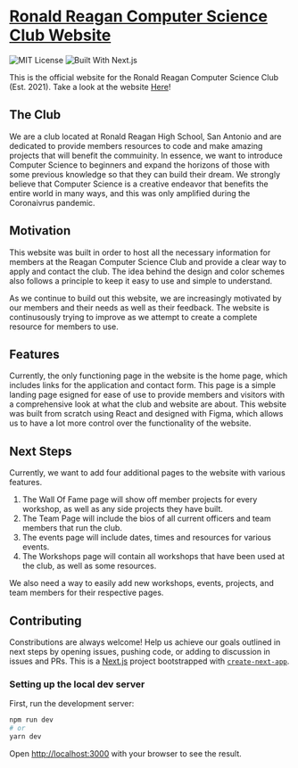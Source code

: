 # [Ronald Reagan Computer Science Club Website](https://rr.hackclub.com)
![MIT License](https://img.shields.io/cocoapods/l/AFNetworking?color=blue&style=for-the-badge)
![Built With Next.js](https://img.shields.io/badge/Built%20With-Next.js-red?style=for-the-badge)

This is the official website for the Ronald Reagan Computer Science Club (Est. 2021). Take a look at the website [Here](https://rr.hackclub.com/)!

## The Club
We are a club located at Ronald Reagan High School, San Antonio and are dedicated to provide members resources to code and make amazing projects that will benefit the commuinity. In essence, we want to introduce Computer Science to beginners and expand the horizons of those with some previous knowledge so that they can build their dream. We strongly believe that Computer Science is a creative endeavor that benefits the entire world in many ways, and this was only amplified during the Coronaivrus pandemic.

## Motivation
This website was built in order to host all the necessary information for members at the Reagan Computer Science Club and provide a clear way to apply and contact the club. The idea behind the design and color schemes also follows a principle to keep it easy to use and simple to understand.

As we continue to build out this website, we are increasingly motivated by our members and their needs as well as their feedback. The website is continusously trying to improve as we attempt to create a complete resource for members to use.

## Features
Currently, the only functioning page in the website is the home page, which includes links for the application and contact form. This page is a simple landing page esigned for ease of use to provide members and visitors with a comprehensive look at what the club and website are about. This website was built from scratch using React and designed with Figma, which allows us to have a lot more control over the functionality of the website.

## Next Steps
Currently, we want to add four additional pages to the website with various features.
1. The Wall Of Fame page will show off member projects for every workshop, as well as any side projects they have built.
2. The Team Page will include the bios of all current officers and team members that run the club.
3. The events page will include dates, times and resources for various events.
4. The Workshops page will contain all workshops that have been used at the club, as well as some resources.

We also need a way to easily add new workshops, events, projects, and team members for their respective pages.

## Contributing
Constributions are always welcome! Help us achieve our goals outlined in next steps by opening issues, pushing code, or adding to discussion in issues and PRs. This is a [Next.js](https://nextjs.org/) project bootstrapped with [`create-next-app`](https://github.com/vercel/next.js/tree/canary/packages/create-next-app).

### Setting up the local dev server

First, run the development server:

```bash
npm run dev
# or
yarn dev
```

Open [http://localhost:3000](http://localhost:3000) with your browser to see the result.
